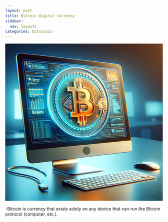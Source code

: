 ```yaml
---
layout: post
title: Bitcoin Digital Currency
sidebar:
  nav: layouts
categories: bitcoinis
---
```

![Bitcoin Block](/img/bitcoin-digital-currency.png)

-Bitcoin is currency that exists solely on any device that can run the Bitcoin protocol (computer, etc.).
